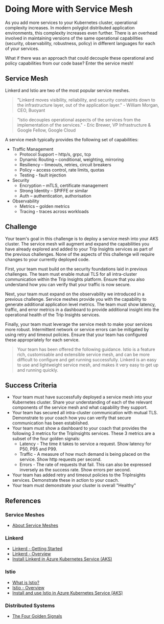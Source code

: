 # Doing More with Service Mesh

As you add more services to your Kubernetes cluster, operational complexity increases. In modern polyglot distributed application environments, this complexity increases even further. There is an overhead involved in maintaining versions of the same operational capabilities (security, observability, robustness, policy) in different languages for each of your services.

What if there was an approach that could decouple these operational and policy capabilities from our code base? Enter the service mesh!

## Service Mesh

Linkerd and Istio are two of the most popular service meshes.

> "Linkerd moves visibility, reliability, and security constraints down to the infrastructure layer, out of the application layer." - William Morgan, CEO, Buoyant

> "Istio decouples operational aspects of the services from the implementation of the services." - Eric Brewer, VP Infrastructure & Google Fellow, Google Cloud

A service mesh typically provides the following set of capabilities:

* Traffic Management
  * Protocol Support – http/s, grpc, tcp
  * Dynamic Routing – conditional, weighting, mirroring
  * Resiliency – timeouts, retries, circuit breakers
  * Policy – access control, rate limits, quotas
  * Testing - fault injection
* Security
  * Encryption – mTLS, certificate management
  * Strong Identity – SPIFFE or similar
  * Auth – authentication, authorisation
* Observability
  * Metrics – golden metrics
  * Tracing - traces across workloads

## Challenge

Your team's goal in this challenge is to deploy a service mesh into your AKS cluster. The service mesh will augment and expand the capabilities you have already explored and added to your Trip Insights services as part of the previous challenges. None of the aspects of this challenge will require changes to your currently deployed code.

First, your team must build on the security foundations laid in previous challenges. The team must enable mutual TLS for all intra-cluster communication within the Trip Insights platform. Ensure that you also understand how you can verify that your traffic is now secure.

Next, your team must expand on the observability we introduced in a previous challenge. Service meshes provide you with the capability to generate additional application level metrics. The team must show latency, traffic, and error metrics in a dashboard to provide additional insight into the operational health of the Trip Insights services.

Finally, your team must leverage the service mesh to make your services more robust. Intermittent network or service errors can be mitigated by using retry and timeout policies. Ensure that your team has configured these appropriately for each service.

> Your team has been offered the following guidance. Istio is a feature rich, customisable and extensible service mesh, and can be more difficult to configure and get running successfully. Linkerd is an easy to use and lightweight service mesh, and makes it very easy to get up and running quickly.

## Success Criteria

* Your team must have successfully deployed a service mesh into your Kubernetes cluster. Share your understanding of each of the relevant components of the service mesh and what capability they support.
* Your team has secured all intra-cluster communication with mutual TLS. Demonstrate to your coach how you can verify that secure communication has been established.
* Your team must show a dashboard to your coach that provides the following 3 metrics for the TripInsights services. These 3 metrics are a subset of the four golden signals:
  * Latency - The time it takes to service a request. Show latency for P50, P95 and P99.
  * Traffic - A measure of how much demand is being placed on the service. Show http requests per second.
  * Errors - The rate of requests that fail. This can also be expressed inversely as the success rate. Show errors per second.
* Your team has added retry and timeout policies to the TripInsights services. Demonstrate these in action to your coach.
* Your team must demonstrate your cluster is overall "Healthy"

## References

### Service Meshes

* [About Service Meshes]()

### Linkerd

* [Linkerd - Getting Started]()
* [Linkerd - Overview]()
* [Install Linkerd in Azure Kubernetes Service (AKS)]()

### Istio

* [What is Istio?]()
* [Istio - Overview]()
* [Install and use Istio in Azure Kubernetes Service (AKS)]()

### Distributed Systems

* [The Four Golden Signals]()
